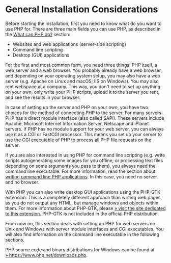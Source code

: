 General Installation Considerations
===================================

Before starting the installation, first you need to know what do you
want to use PHP for. There are three main fields you can use PHP, as
described in the
<a href="/intro-whatcando.html" class="link">What can PHP do?</a>
section:

-   <span class="simpara">Websites and web applications (server-side
    scripting)</span>
-   <span class="simpara">Command line scripting</span>
-   <span class="simpara">Desktop (GUI) applications</span>

For the first and most common form, you need three things: PHP itself, a
web server and a web browser. You probably already have a web browser,
and depending on your operating system setup, you may also have a web
server (e.g. Apache on Linux and macOS; IIS on Windows). You may also
rent webspace at a company. This way, you don't need to set up anything
on your own, only write your PHP scripts, upload it to the server you
rent, and see the results in your browser.

In case of setting up the server and PHP on your own, you have two
choices for the method of connecting PHP to the server. For many servers
PHP has a direct module interface (also called SAPI). These servers
include Apache, Microsoft Internet Information Server, Netscape and
iPlanet servers. If PHP has no module support for your web server, you
can always use it as a CGI or FastCGI processor. This means you set up
your server to use the CGI executable of PHP to process all PHP file
requests on the server.

If you are also interested in using PHP for command line scripting (e.g.
write scripts autogenerating some images for you offline, or processing
text files depending on some arguments you pass to them), you always
need the command line executable. For more information, read the section
about
<a href="/features/commandline.html" class="link">writing command line PHP applications</a>.
In this case, you need no server and no browser.

With PHP you can also write desktop GUI applications using the PHP-GTK
extension. This is a completely different approach than writing web
pages, as you do not output any HTML, but manage windows and objects
within them. For more information about PHP-GTK, please
<a href="http://gtk.php.net/" class="link external">» visit the site dedicated to this extension</a>.
PHP-GTK is not included in the official PHP distribution.

From now on, this section deals with setting up PHP for web servers on
Unix and Windows with server module interfaces and CGI executables. You
will also find information on the command line executable in the
following sections.

PHP source code and binary distributions for Windows can be found at
<a href="https://www.php.net/downloads.php" class="link external">» https://www.php.net/downloads.php</a>.
